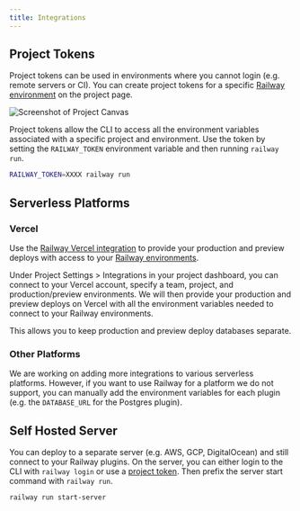 ```yaml
---
title: Integrations
---
```


## Project Tokens

Project tokens can be used in environments where you cannot login (e.g. remote
servers or CI). You can create project tokens for a specific [Railway
environment](/develop/environments) on the project page.

<Image src="https://res.cloudinary.com/railway/image/upload/v1644622499/docs/projecttokens_lwjgat.png"
alt="Screenshot of Project Canvas"
layout="responsive"
width={1377} height={823} quality={100} />

Project tokens allow the CLI to access all the environment variables associated
with a specific project and environment. Use the token by setting the
`RAILWAY_TOKEN` environment variable and then running `railway run`.

```bash
RAILWAY_TOKEN=XXXX railway run
```

## Serverless Platforms

### Vercel

Use the [Railway Vercel
integration](https://railway.app/changelog/2020-10-23#vercel-integration)
to provide your production and preview deploys with access to your [Railway
environments](/develop/environments).

Under Project Settings > Integrations in your project dashboard, you can connect
to your Vercel account, specify a team, project, and production/preview
environments. We will then provide your production and preview deploys on Vercel
with all the environment variables needed to connect to your Railway
environments.

This allows you to keep production and preview deploy databases separate.

### Other Platforms

We are working on adding more integrations to various serverless platforms.
However, if you want to use Railway for a platform we do not support, you can
manually add the environment variables for each plugin (e.g. the `DATABASE_URL`
for the Postgres plugin).

## Self Hosted Server

You can deploy to a separate server (e.g. AWS, GCP, DigitalOcean) and still
connect to your Railway plugins. On the server, you can either login to the CLI
with `railway login` or use a [project token](/deploy/integrations#project-tokens). Then prefix the
server start command with `railway run`.

```shell:always
railway run start-server
```
